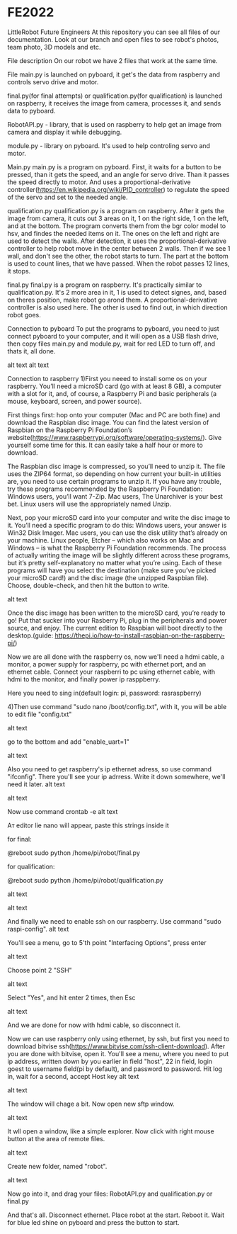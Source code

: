 # FE2022
LittleRobot Future Engineers
At this repository you can see all files of our documentation. Look at our branch and open files to see robot's photos, team photo, 3D models and etc.

File description
On our robot we have 2 files that work at the same time.

File main.py is launched on pyboard, it get's the data from raspberry and controls servo drive and motor.

final.py(for final attempts) or qualification.py(for qualification) is launched on raspberry, it receives the image from camera, processes it, and sends data to pyboard.

RobotAPI.py - library, that is used on raspberry to help get an image from camera and display it while debugging.

module.py - library on pyboard. It's used to help controling servo and motor.

Main.py
main.py is a program on pyboard. First, it waits for a button to be pressed, than it gets the speed, and an angle for servo drive. Than it passes the speed directly to motor. And uses a proportional-derivative controller(https://en.wikipedia.org/wiki/PID_controller) to regulate the speed of the servo and set to the needed angle.

qualification.py
qualification.py is a program on raspberry. After it gets the image from camera, it cuts out 3 areas on it, 1 on the right side, 1 on the left, and at the bottom. The program converts them from the bgr color model to hsv, and findes the needed items on it. The ones on the left and right are used to detect the walls. After detection, it uses the proportional-derivative controller to help robot move in the center between 2 walls. Then if we see 1 wall, and don't see the other, the robot starts to turn. The part at the bottom is used to count lines, that we have passed. When the robot passes 12 lines, it stops.

final.py
final.py is a program on raspberry. It's practically similar to qualification.py. It's 2 more area in it, 1 is used to detect signes, and, based on theres position, make robot go arond them. A proportional-derivative controller is also used here. The other is used to find out, in which direction robot goes.

Connection to pyboard
To put the programs to pyboard, you need to just connect pyboard to your computer, and it will open as a USB flash drive, then copy files main.py and module.py, wait for red LED to turn off, and thats it, all done.

alt text alt text

Connection to raspberry
1)First you neeed to install some os on your raspberry. You’ll need a microSD card (go with at least 8 GB), a computer with a slot for it, and, of course, a Raspberry Pi and basic peripherals (a mouse, keyboard, screen, and power source).

First things first: hop onto your computer (Mac and PC are both fine) and download the Raspbian disc image. You can find the latest version of Raspbian on the Raspberry Pi Foundation’s website(https://www.raspberrypi.org/software/operating-systems/). Give yourself some time for this. It can easily take a half hour or more to download.

The Raspbian disc image is compressed, so you’ll need to unzip it. The file uses the ZIP64 format, so depending on how current your built-in utilities are, you need to use certain programs to unzip it. If you have any trouble, try these programs recommended by the Raspberry Pi Foundation: Windows users, you’ll want 7-Zip. Mac users, The Unarchiver is your best bet. Linux users will use the appropriately named Unzip.

Next, pop your microSD card into your computer and write the disc image to it. You’ll need a specific program to do this: Windows users, your answer is Win32 Disk Imager. Mac users, you can use the disk utility that’s already on your machine. Linux people, Etcher – which also works on Mac and Windows – is what the Raspberry Pi Foundation recommends. The process of actually writing the image will be slightly different across these programs, but it’s pretty self-explanatory no matter what you’re using. Each of these programs will have you select the destination (make sure you’ve picked your microSD card!) and the disc image (the unzipped Raspbian file). Choose, double-check, and then hit the button to write.

alt text

Once the disc image has been written to the microSD card, you’re ready to go! Put that sucker into your Rasberry Pi, plug in the peripherals and power source, and enjoy. The current edition to Raspbian will boot directly to the desktop.(guide: https://thepi.io/how-to-install-raspbian-on-the-raspberry-pi/)

Now we are all done with the raspberry os, now we'll need a hdmi cable, a monitor, a power supply for raspberry, pc with ethernet port, and an ethernet cable. Connect your raspberri to pc using ethernet cable, with hdmi to the monitor, and finally power ip rasppberry.

Here you need to sing in(default login: pi, password: rasraspberry)

4)Then use command "sudo nano /boot/config.txt", with it, you will be able to edit file "config.txt"

alt text

go to the bottom and add "enable_uart=1"

alt text

Also you need to get raspberry's ip ethernet adress, so use command "ifconfig". There you'll see your ip adrress. Write it down somewhere, we'll need it later.
alt text

alt text

Now use command crontab -e
alt text

Aт editor lie nano will appear, paste this strings inside it

for final:

@reboot sudo python /home/pi/robot/final.py

for qualification:

@reboot sudo python /home/pi/robot/qualification.py

alt text

alt text

And finally we need to enable ssh on our raspberry. Use command "sudo raspi-config".
alt text

You'll see a menu, go to 5'th point "Interfacing Options", press enter

alt text

Choose point 2 "SSH"

alt text

Select "Yes", and hit enter 2 times, then Esc

alt text

And we are done for now with hdmi cable, so disconnect it.

Now we can use raspberry only using ethernet, by ssh, but first you need to download bitvise ssh(https://www.bitvise.com/ssh-client-download).
After you are done with bitvise, open it. You'll see a menu, where you need to put ip address, written down by you earlier in field "host", 22 in field, login goest to username field(pi by default), and password to password. Hit log in, wait for a second, accept Host key
alt text

alt text

The window will chage a bit. Now open new sftp window.

alt text

It wll open a window, like a simple explorer. Now click with right mouse button at the area of remote files.

alt text

Create new folder, named "robot".

alt text

Now go into it, and drag your files: RobotAPI.py and qualification.py or final.py

And that's all. Disconnect ethernet. Place robot at the start. Reboot it. Wait for blue led shine on pyboard and press the button to start.
